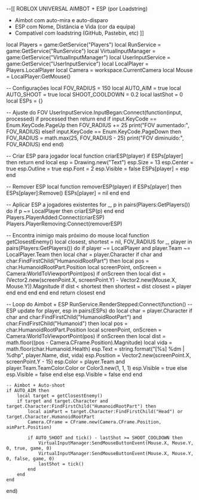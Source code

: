--[[ ROBLOX UNIVERSAL AIMBOT + ESP (por Loadstring)
 - Aimbot com auto-mira e auto-disparo
 - ESP com Nome, Distância e Vida (cor da equipa)
 - Compatível com loadstring (GitHub, Pastebin, etc)
]]

local Players = game:GetService("Players")
local RunService = game:GetService("RunService")
local VirtualInputManager = game:GetService("VirtualInputManager")
local UserInputService = game:GetService("UserInputService")
local LocalPlayer = Players.LocalPlayer
local Camera = workspace.CurrentCamera
local Mouse = LocalPlayer:GetMouse()

-- Configurações
local FOV_RADIUS = 150
local AUTO_AIM = true
local AUTO_SHOOT = true
local SHOOT_COOLDOWN = 0.2
local lastShot = 0
local ESPs = {}

-- Ajuste do FOV
UserInputService.InputBegan:Connect(function(input, processed)
    if processed then return end
    if input.KeyCode == Enum.KeyCode.PageUp then
        FOV_RADIUS += 25
        print("FOV aumentado:", FOV_RADIUS)
    elseif input.KeyCode == Enum.KeyCode.PageDown then
        FOV_RADIUS = math.max(25, FOV_RADIUS - 25)
        print("FOV diminuído:", FOV_RADIUS)
    end
end)

-- Criar ESP para jogador
local function criarESP(player)
    if ESPs[player] then return end
    local esp = Drawing.new("Text")
    esp.Size = 13
    esp.Center = true
    esp.Outline = true
    esp.Font = 2
    esp.Visible = false
    ESPs[player] = esp
end

-- Remover ESP
local function removerESP(player)
    if ESPs[player] then
        ESPs[player]:Remove()
        ESPs[player] = nil
    end
end

-- Aplicar ESP a jogadores existentes
for _, p in pairs(Players:GetPlayers()) do
    if p ~= LocalPlayer then
        criarESP(p)
    end
end
Players.PlayerAdded:Connect(criarESP)
Players.PlayerRemoving:Connect(removerESP)

-- Encontra inimigo mais próximo do mouse
local function getClosestEnemy()
    local closest, shortest = nil, FOV_RADIUS
    for _, player in pairs(Players:GetPlayers()) do
        if player ~= LocalPlayer and player.Team ~= LocalPlayer.Team then
            local char = player.Character
            if char and char:FindFirstChild("HumanoidRootPart") then
                local pos = char.HumanoidRootPart.Position
                local screenPoint, onScreen = Camera:WorldToViewportPoint(pos)
                if onScreen then
                    local dist = (Vector2.new(screenPoint.X, screenPoint.Y) - Vector2.new(Mouse.X, Mouse.Y)).Magnitude
                    if dist < shortest then
                        shortest = dist
                        closest = player
                    end
                end
            end
        end
    end
    return closest
end

-- Loop do Aimbot + ESP
RunService.RenderStepped:Connect(function()
    -- ESP update
    for player, esp in pairs(ESPs) do
        local char = player.Character
        if char and char:FindFirstChild("HumanoidRootPart") and char:FindFirstChild("Humanoid") then
            local pos = char.HumanoidRootPart.Position
            local screenPoint, onScreen = Camera:WorldToViewportPoint(pos)
            if onScreen then
                local dist = math.floor((pos - Camera.CFrame.Position).Magnitude)
                local vida = math.floor(char.Humanoid.Health)
                esp.Text = string.format("[%s] %dm | %dhp", player.Name, dist, vida)
                esp.Position = Vector2.new(screenPoint.X, screenPoint.Y - 15)
                esp.Color = player.Team and player.Team.TeamColor.Color or Color3.new(1, 1, 1)
                esp.Visible = true
            else
                esp.Visible = false
            end
        else
            esp.Visible = false
        end
    end

    -- Aimbot + Auto-shoot
    if AUTO_AIM then
        local target = getClosestEnemy()
        if target and target.Character and target.Character:FindFirstChild("HumanoidRootPart") then
            local aimPart = target.Character:FindFirstChild("Head") or target.Character.HumanoidRootPart
            Camera.CFrame = CFrame.new(Camera.CFrame.Position, aimPart.Position)

            if AUTO_SHOOT and tick() - lastShot >= SHOOT_COOLDOWN then
                VirtualInputManager:SendMouseButtonEvent(Mouse.X, Mouse.Y, 0, true, game, 0)
                VirtualInputManager:SendMouseButtonEvent(Mouse.X, Mouse.Y, 0, false, game, 0)
                lastShot = tick()
            end
        end
    end
end)
